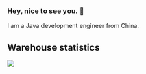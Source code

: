 ###  Hey, nice to see you. 👋
I am a Java development engineer from China.

## Warehouse statistics
![](https://github-readme-stats.vercel.app/api?username=wangdaicong)


